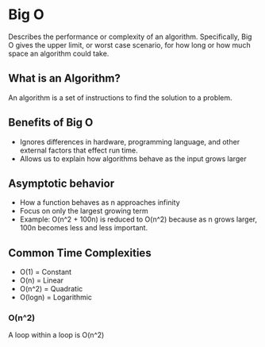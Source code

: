 # Big O
Describes the performance or complexity of an algorithm. 
Specifically, Big O gives the upper limit, or worst case scenario, for how long or how much space an algorithm could take.  

## What is an Algorithm?
An algorithm is a set of instructions to find the solution to a problem. 

## Benefits of Big O
- Ignores differences in hardware, programming language, and other external factors that effect run time. 
- Allows us to explain how algorithms behave as the input grows larger

## Asymptotic behavior
- How a function behaves as n approaches infinity
- Focus on only the largest growing term
- Example: O(n^2 + 100n) is reduced to O(n^2) because as n grows larger, 100n becomes less and less important. 

## Common Time Complexities
- O(1) = Constant 
- O(n) = Linear 
- O(n^2) = Quadratic 
- O(logn) = Logarithmic 

### O(n^2)
A loop within a loop is O(n^2)

